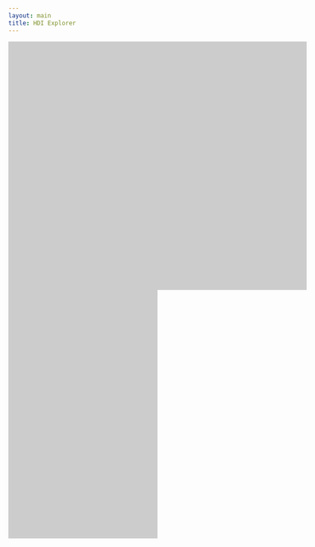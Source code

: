 ```yaml
---
layout: main
title: HDI Explorer
---
```


<div class="container-fluid">
    <div class="row">
        <div class="col-md-8">
            <div id="chart" style="width: 600px; height: 500px; background-color: #ccc;"></div>
        </div>
        <div class="col-md-4">
           <div style="width: 300px; height: 500px; background-color: #ccc;"></div>
        </div>
    </div>
</div>

